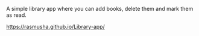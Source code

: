 A simple library app where you can add books, delete them and mark them as read.

https://rasmusha.github.io/Library-app/
